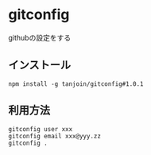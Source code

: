 # gitconfig

githubの設定をする

## インストール

```
npm install -g tanjoin/gitconfig#1.0.1
```

## 利用方法

```
gitconfig user xxx
gitconfig email xxx@yyy.zz
gitconfig .
```

